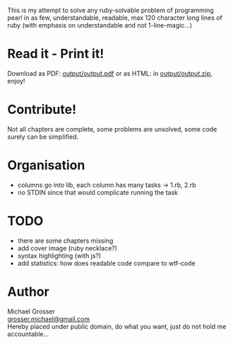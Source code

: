 This is my attempt to solve any ruby-solvable problem of programming
pearl in as few, understandable, readable, max 120 character long lines
of ruby (with emphasis on understandable and not 1-line-magic...)


Read it - Print it!
========
Download as PDF: [output/output.pdf](http://github.com/grosser/programming_pearls/raw/master/output/output.pdf) or as HTML: in [output/output.zip](http://github.com/grosser/programming_pearls/raw/master/output/output.zip), enjoy!


Contribute!
===========
Not all chapters are complete, some problems are unsolved, some code surely can be simplified.


Organisation
============
 - columns go into lib, each column has many tasks -> 1.rb, 2.rb
 - no STDIN since that would complicate running the task


TODO
====
 - there are some chapters missing
 - add cover image (ruby necklace?)
 - syntax highlighting (with js?)
 - add statistics: how does readable code compare to wtf-code


Author
======
Michael Grosser  
grosser.michael@gmail.com  
Hereby placed under public domain, do what you want, just do not hold me accountable...